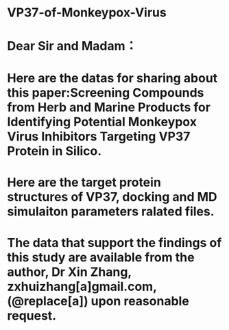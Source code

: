 # VP37-of-Monkeypox-Virus

# Dear Sir and Madam：

# Here are the datas for sharing about this paper:Screening Compounds from Herb and Marine Products for Identifying Potential Monkeypox Virus Inhibitors Targeting VP37 Protein in Silico.
# Here are the target protein structures of VP37, docking and MD simulaiton parameters ralated files.
# The data that support the findings of this study are available from the author, Dr Xin Zhang, zxhuizhang[a]gmail.com,(@replace[a]) upon reasonable request.

